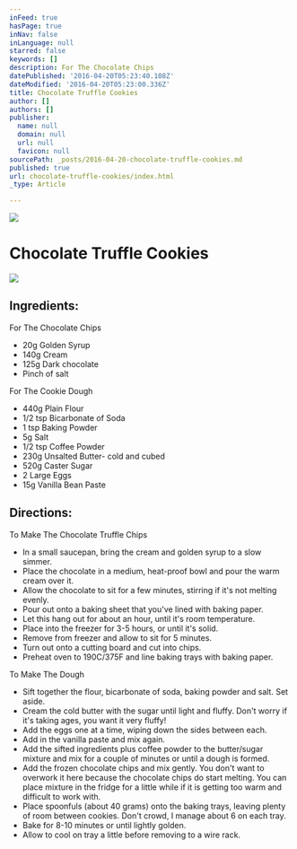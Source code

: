```yaml
---
inFeed: true
hasPage: true
inNav: false
inLanguage: null
starred: false
keywords: []
description: For The Chocolate Chips
datePublished: '2016-04-20T05:23:40.108Z'
dateModified: '2016-04-20T05:23:00.336Z'
title: Chocolate Truffle Cookies
author: []
authors: []
publisher:
  name: null
  domain: null
  url: null
  favicon: null
sourcePath: _posts/2016-04-20-chocolate-truffle-cookies.md
published: true
url: chocolate-truffle-cookies/index.html
_type: Article

---
```

![](https://the-grid-user-content.s3-us-west-2.amazonaws.com/c49c8120-f9ac-4af9-9a9f-dba3aca0133f.jpg)

# Chocolate Truffle Cookies
![](https://the-grid-user-content.s3-us-west-2.amazonaws.com/54c32df4-990f-4d42-a5f8-a51f9fd67aa8.jpg)

## Ingredients:

For The Chocolate Chips

* 20g Golden Syrup
* 140g Cream
* 125g Dark chocolate
* Pinch of salt

For The Cookie Dough

* 440g Plain Flour
* 1/2 tsp Bicarbonate of Soda
* 1 tsp Baking Powder
* 5g Salt
* 1/2 tsp Coffee Powder
* 230g Unsalted Butter- cold and cubed
* 520g Caster Sugar
* 2 Large Eggs
* 15g Vanilla Bean Paste

## Directions:

To Make The Chocolate Truffle Chips

* In a small saucepan, bring the cream and golden syrup to a slow simmer.
* Place the chocolate in a medium, heat-proof bowl and pour the warm cream over it.
* Allow the chocolate to sit for a few minutes, stirring if it's not melting evenly.
* Pour out onto a baking sheet that you've lined with baking paper.
* Let this hang out for about an hour, until it's room temperature.
* Place into the freezer for 3-5 hours, or until it's solid.
* Remove from freezer and allow to sit for 5 minutes.
* Turn out onto a cutting board and cut into chips.
* Preheat oven to 190C/375F and line baking trays with baking paper.

To Make The Dough

* Sift together the flour, bicarbonate of soda, baking powder and salt. Set aside.
* Cream the cold butter with the sugar until light and fluffy. Don't worry if it's taking ages, you want it very fluffy!
* Add the eggs one at a time, wiping down the sides between each.
* Add in the vanilla paste and mix again.
* Add the sifted ingredients plus coffee powder to the butter/sugar mixture and mix for a couple of minutes or until a dough is formed.
* Add the frozen chocolate chips and mix gently. You don't want to overwork it here because the chocolate chips do start melting. You can place mixture in the fridge for a little while if it is getting too warm and difficult to work with.
* Place spoonfuls (about 40 grams) onto the baking trays, leaving plenty of room between cookies. Don't crowd, I manage about 6 on each tray.
* Bake for 8-10 minutes or until lightly golden.
* Allow to cool on tray a little before removing to a wire rack.